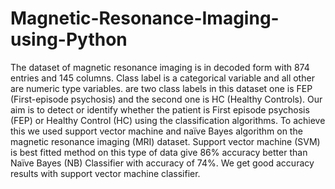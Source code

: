 # Magnetic-Resonance-Imaging-using-Python
The dataset of magnetic resonance imaging is in decoded form with 874 entries and 145 columns. 
Class label is a categorical variable and all other are numeric type variables. 
are two class labels in this dataset one is FEP (First-episode psychosis) and the second one is HC (Healthy Controls). 
Our aim is to detect or identify whether the patient is First episode psychosis (FEP) or Healthy Control (HC) using the classification algorithms. 
To achieve this we used support vector machine and naïve Bayes algorithm on the magnetic resonance imaging (MRI) dataset. 
Support vector machine (SVM) is best fitted method on this type of data give 86% accuracy better than Naïve Bayes (NB) Classifier with accuracy of 74%. 
We get good accuracy results with support vector machine classifier.
